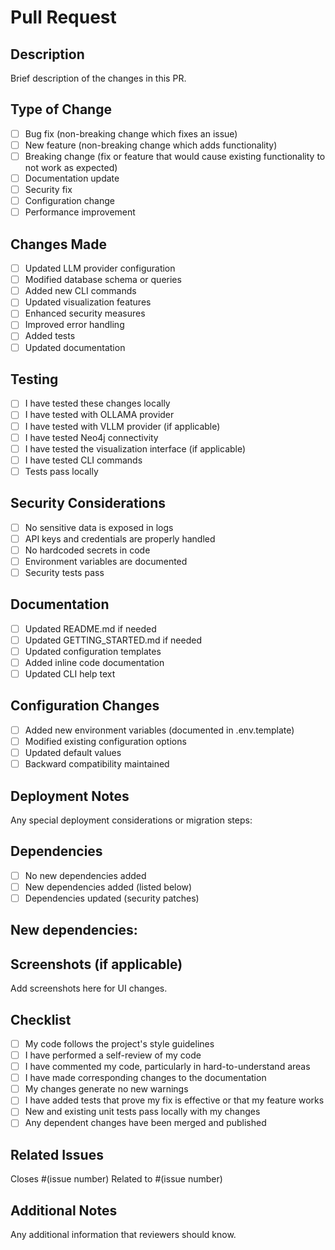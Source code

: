 # Pull Request

## Description

Brief description of the changes in this PR.

## Type of Change

- [ ] Bug fix (non-breaking change which fixes an issue)
- [ ] New feature (non-breaking change which adds functionality)
- [ ] Breaking change (fix or feature that would cause existing functionality to not work as expected)
- [ ] Documentation update
- [ ] Security fix
- [ ] Configuration change
- [ ] Performance improvement

## Changes Made

- [ ] Updated LLM provider configuration
- [ ] Modified database schema or queries
- [ ] Added new CLI commands
- [ ] Updated visualization features
- [ ] Enhanced security measures
- [ ] Improved error handling
- [ ] Added tests
- [ ] Updated documentation

## Testing

- [ ] I have tested these changes locally
- [ ] I have tested with OLLAMA provider
- [ ] I have tested with VLLM provider (if applicable)
- [ ] I have tested Neo4j connectivity
- [ ] I have tested the visualization interface (if applicable)
- [ ] I have tested CLI commands
- [ ] Tests pass locally

## Security Considerations

- [ ] No sensitive data is exposed in logs
- [ ] API keys and credentials are properly handled
- [ ] No hardcoded secrets in code
- [ ] Environment variables are documented
- [ ] Security tests pass

## Documentation

- [ ] Updated README.md if needed
- [ ] Updated GETTING_STARTED.md if needed
- [ ] Updated configuration templates
- [ ] Added inline code documentation
- [ ] Updated CLI help text

## Configuration Changes

- [ ] Added new environment variables (documented in .env.template)
- [ ] Modified existing configuration options
- [ ] Updated default values
- [ ] Backward compatibility maintained

## Deployment Notes

Any special deployment considerations or migration steps:

## Dependencies

- [ ] No new dependencies added
- [ ] New dependencies added (listed below)
- [ ] Dependencies updated (security patches)

New dependencies:
- 

## Screenshots (if applicable)

Add screenshots here for UI changes.

## Checklist

- [ ] My code follows the project's style guidelines
- [ ] I have performed a self-review of my code
- [ ] I have commented my code, particularly in hard-to-understand areas
- [ ] I have made corresponding changes to the documentation
- [ ] My changes generate no new warnings
- [ ] I have added tests that prove my fix is effective or that my feature works
- [ ] New and existing unit tests pass locally with my changes
- [ ] Any dependent changes have been merged and published

## Related Issues

Closes #(issue number)
Related to #(issue number)

## Additional Notes

Any additional information that reviewers should know.